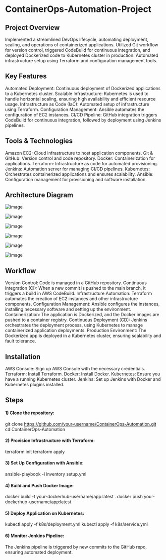 # ContainerOps-Automation-Project

## Project Overview
Implemented a streamlined DevOps lifecycle, automating deployment, scaling, and operations of containerized applications. Utilized Git workflow for version control, triggered CodeBuild for continuous integration, and
deployed Dockerized code to Kubernetes cluster in production. Automated infrastructure setup using Terraform and configuration management tools.

## Key Features
Automated Deployment: Continuous deployment of Dockerized applications to a Kubernetes cluster.
Scalable Infrastructure: Kubernetes is used to handle horizontal scaling, ensuring high availability and efficient resource usage.
Infrastructure as Code (IaC): Automated setup of infrastructure using Terraform.
Configuration Management: Ansible automates the configuration of EC2 instances.
CI/CD Pipeline: GitHub integration triggers CodeBuild for continuous integration, followed by deployment using Jenkins pipelines.

## Tools & Technologies
Amazon EC2: Cloud infrastructure to host application components.
Git & GitHub: Version control and code repository.
Docker: Containerization for applications.
Terraform: Infrastructure as code for automated provisioning.
Jenkins: Automation server for managing CI/CD pipelines.
Kubernetes: Orchestrates containerized applications and ensures scalability.
Ansible: Configuration management for provisioning and software installation.

## Architecture Diagram

![image](https://github.com/user-attachments/assets/99d207e9-2bb9-4fe0-a1f1-a76381e36b04)

![image](https://github.com/user-attachments/assets/a1462025-4bcf-4edf-a99b-28d2114bbdb9)

![image](https://github.com/user-attachments/assets/aeecf8f9-2c51-404f-b361-39cf4678ea5f)

![image](https://github.com/user-attachments/assets/d624676a-0d54-4aec-ab9b-e3d1cc6eee2d)

![image](https://github.com/user-attachments/assets/695928c6-9ea5-4660-91c2-bb813be99352)

![image](https://github.com/user-attachments/assets/6d9e9da9-cea2-4517-bf9c-03871278639d)

## Workflow
Version Control: Code is managed in a GitHub repository.
Continuous Integration (CI): When a new commit is pushed to the main branch, it triggers a build in AWS CodeBuild.
Infrastructure Automation: Terraform automates the creation of EC2 instances and other infrastructure components.
Configuration Management: Ansible configures the instances, installing necessary software and setting up the environment.
Containerization: The application is Dockerized, and the Docker images are pushed to a container registry.
Continuous Deployment (CD): Jenkins orchestrates the deployment process, using Kubernetes to manage containerized application deployments.
Production Environment: The Dockerized app is deployed in a Kubernetes cluster, ensuring scalability and fault tolerance.

## Installation
AWS Console: Sign up AWS Console with the necessary credentials.
Terraform: Install Terraform.
Docker: Install Docker.
Kubernetes: Ensure you have a running Kubernetes cluster.
Jenkins: Set up Jenkins with Docker and Kubernetes plugins installed.

## Steps
#### 1) Clone the repository:
git clone https://github.com/your-username/ContainerOps-Automation.git
cd ContainerOps-Automation

#### 2) Provision Infrastructure with Terraform:
terraform init
terraform apply

#### 3) Set Up Configuration with Ansible:
ansible-playbook -i inventory setup.yml

#### 4) Build and Push Docker Image:
docker build -t your-dockerhub-username/app:latest .
docker push your-dockerhub-username/app:latest

#### 5) Deploy Application on Kubernetes:
kubectl apply -f k8s/deployment.yml
kubectl apply -f k8s/service.yml

#### 6) Monitor Jenkins Pipeline:
The Jenkins pipeline is triggered by new commits to the GitHub repo, ensuring automated deployment.
